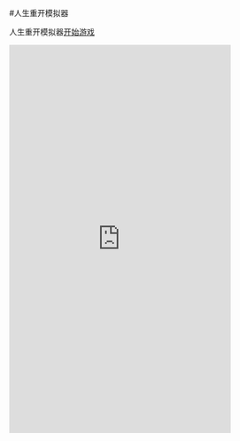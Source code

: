 #人生重开模拟器

人生重开模拟器[开始游戏](view/index.html)

<iframe src="http://xx.wapy.xyz/view/" width="400" height="700" allowtransparency="true" frameborder="0" sandbox="allow-popups allow-popups-to-escape-sandbox allow-same-origin allow-scripts"></iframe>
